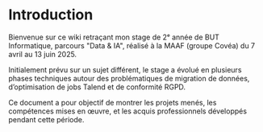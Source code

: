 # Introduction

Bienvenue sur ce wiki retraçant mon stage de 2ᵉ année de BUT Informatique, parcours "Data & IA", réalisé à la MAAF (groupe Covéa) du 7 avril au 13 juin 2025.

Initialement prévu sur un sujet différent, le stage a évolué en plusieurs phases techniques autour des problématiques de migration de données, d’optimisation de jobs Talend et de conformité RGPD.

Ce document a pour objectif de montrer les projets menés, les compétences mises en œuvre, et les acquis professionnels développés pendant cette période.
